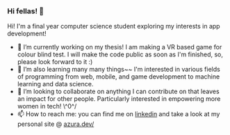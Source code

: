 ### Hi fellas! 👋

Hi! I'm a final year computer science student exploring my interests in app development!

- 🔭 I’m currently working on my thesis! I am making a VR based game for colour blind test. I will make the code public as soon as I'm finished, so, please look forward to it :)
- 🌱 I’m also learning many many things~~ I'm interested in various fields of programming from web, mobile, and game development to machine learning and data science. 
- 👯 I’m looking to collaborate on anything I can contribute on that leaves an impact for other people. Particularly interested in empowering more women in tech! \\^0^/
- 📫 How to reach me: you can find me on [linkedin](https://www.linkedin.com/in/azurast/) and take a look at my personal site @ [azura.dev/](https://azura.dev/)

